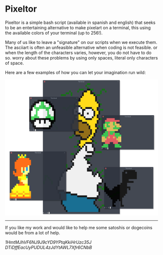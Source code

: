 # Pixeltor

Pixeltor is a simple bash script (available in spanish and english) that seeks
to be an entertaining alternative to make pixelart on a terminal, this using the
available colors of your terminal (up to 256!).

Many of us like to leave a "signature" on our scripts when we execute them. The
asciiart is often an unfeasible alternative when coding is not feasible.  or
when the length of the characters varies, however, you do not have to do so.
worry about these problems by using only spaces, literal only characters of
space.

Here are a few examples of how you can let your imagination run wild:

![Preview](src/img/preview.png)

---

If you like my work and would like to help me some satoshis or dogecoins would
be from a lot of help.

*1HmtMJhVF6NJ9J9cYD9YPtqKkiHrUzc35J*</br>
*DTiDffEacUyPUDUL4zJdYtAWL7Xfr6CNbB*
